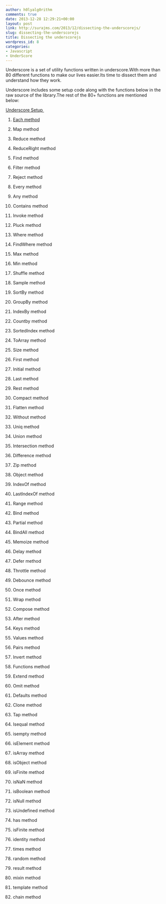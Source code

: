 ```yaml
---
author: h0lyalg0rithm
comments: true
date: 2013-12-28 12:29:21+00:00
layout: post
link: http://surajms.com/2013/12/dissecting-the-underscorejs/
slug: dissecting-the-underscorejs
title: Dissecting the underscorejs
wordpress_id: 8
categories:
- Javascript
- UnderScore
---
```


Underscore is a set of utility functions written in underscore.With more than 80 different functions to make our lives easier.Its time to dissect them and understand how they work.

Underscore includes some setup code along with the functions below in the raw source of the library.The rest of the 80+ functions are mentioned below:

[Underscore Setup ](http://surajms.com/2013/12/underscore-setup/)



	
  1. [Each method](http://surajms.com/2014/03/each-method/)

	
  2. Map method

	
  3. Reduce method

	
  4. ReduceRight method

	
  5. Find method

	
  6. Filter method

	
  7. Reject method

	
  8. Every method

	
  9. Any method

	
  10. Contains method

	
  11. Invoke method

	
  12. Pluck method

	
  13. Where method

	
  14. FindWhere method

	
  15. Max method

	
  16. Min method

	
  17. Shuffle method

	
  18. Sample method

	
  19. SortBy method

	
  20. GroupBy method

	
  21. IndexBy method

	
  22. Countby method

	
  23. SortedIndex method

	
  24. ToArray method

	
  25. Size method

	
  26. First method

	
  27. Initial method

	
  28. Last method

	
  29. Rest method

	
  30. Compact method

	
  31. Flatten method

	
  32. Without method

	
  33. Uniq method

	
  34. Union method

	
  35. Intersection method

	
  36. Difference method

	
  37. Zip method

	
  38. Object method

	
  39. IndexOf method

	
  40. LastIndexOf method

	
  41. Range method

	
  42. Bind method

	
  43. Partial method

	
  44. BindAll method

	
  45. Memoize method

	
  46. Delay method

	
  47. Defer method

	
  48. Throttle method

	
  49. Debounce method

	
  50. Once method

	
  51. Wrap method

	
  52. Compose method

	
  53. After method

	
  54. Keys method

	
  55. Values method

	
  56. Pairs method

	
  57. Invert method

	
  58. Functions method

	
  59. Extend method

	
  60. Omit method

	
  61. Defaults method

	
  62. Clone method

	
  63. Tap method

	
  64. Isequal method

	
  65. isempty method

	
  66. isElement method

	
  67. isArray method

	
  68. isObject method

	
  69. isFinite method

	
  70. isNaN method

	
  71. isBoolean method

	
  72. isNull method

	
  73. isUndefined method

	
  74. has method

	
  75. isFinite method

	
  76. identity method

	
  77. times method

	
  78. random method

	
  79. result method

	
  80. mixin method

	
  81. template method

	
  82. chain method


